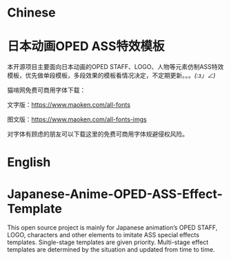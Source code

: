 # Chinese
# 日本动画OPED ASS特效模板

本开源项目主要面向日本动画的OPED STAFF、LOGO、人物等元素仿制ASS特效模板，优先做单段模板，多段效果的模板看情况决定，不定期更新。。。_(:з」∠)_

猫啃网免费可商用字体下载：

文字版：https://www.maoken.com/all-fonts

图文版：https://www.maoken.com/all-fonts-imgs

对字体有顾虑的朋友可以下载这里的免费可商用字体规避侵权风险。


# English
# Japanese-Anime-OPED-ASS-Effect-Template

This open source project is mainly for Japanese animation’s OPED STAFF, LOGO, characters and other elements to imitate ASS special effects templates. Single-stage templates are given priority. Multi-stage effect templates are determined by the situation and updated from time to time.

